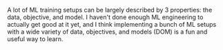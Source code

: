 A lot of ML training setups can be largely described by 3 properties: the data, objective, and model. I haven't done enough ML engineering to actually get good at it yet, and I think implementing a bunch of ML setups with a wide variety of data, objectives, and models (DOM) is a fun and useful way to learn.